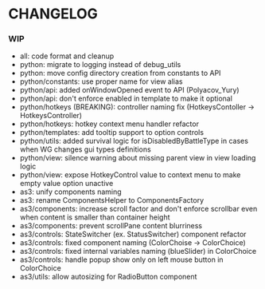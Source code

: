 # CHANGELOG

### WIP

- all: code format and cleanup
- python: migrate to logging instead of debug_utils
- python: move config directory creation from constants to API
- python/constants: use proper name for view alias
- python/api: added onWindowOpened event to API (Polyacov_Yury)
- python/api: don't enforce enabled in template to make it optional
- python/hotkeys (BREAKING): controller naming fix (HotkeysContoller -> HotkeysController)
- python/hotkeys: hotkey context menu handler refactor
- python/templates: add tooltip support to option controls
- python/utils: added survival logic for isDisabledByBattleType in cases when WG changes gui types definitions
- python/view: silence warning about missing parent view in view loading logic
- python/view: expose HotkeyControl value to context menu to make empty value option unactive
- as3: unify components naming
- as3: rename ComponentsHelper to ComponentsFactory
- as3/components: increase scroll factor and don't enforce scrollbar even when content is smaller than container height
- as3/components: prevent scrollPane content blurriness
- as3/controls: StateSwitcher (ex. StatusSwitcher) component refactor
- as3/controls: fixed component naming (ColorChoise -> ColorChoice)
- as3/controls: fixed internal variables naming (blueSlider) in ColorChoice
- as3/controls: handle popup show only on left mouse button in ColorChoice
- as3/utils: allow autosizing for RadioButton component
